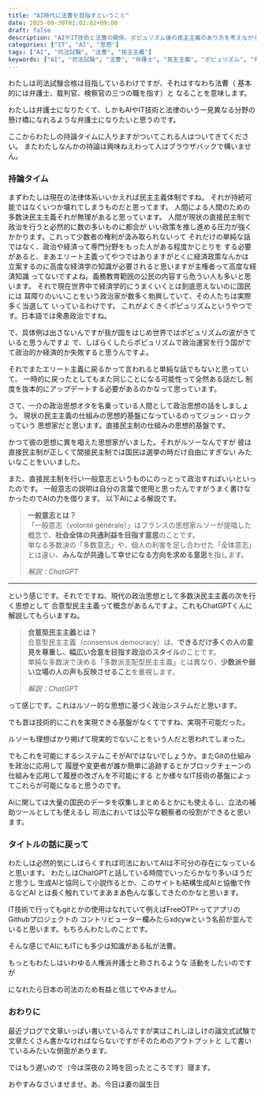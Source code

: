 ```yaml
---
title: "AI時代に法曹を目指すということ"
date: 2025-09-30T01:02:02+09:00
draft: false
description: "AIやIT技術と法曹の関係、ポピュリズム後の民主主義のあり方を考えながら、司法試験を目指す自分の展望をまとめた所感。"
categories: ["IT", "AI", "思想"]
tags: ["AI", "司法試験", "法曹", "民主主義"]
keywords: ["AI", "司法試験", "法曹", "弁護士", "民主主義", "ポピュリズム", "衆愚政治", "ジョン・ロック", "ルソー", "一般意志", "合意型民主主義", "IT技術", "法律"]
---
```


わたしは司法試験合格は目指しているわけですが、それはすなわち法曹（
基本的には弁護士、裁判官、検察官の三つの職を指す）と
なることを意味します。

わたしは弁護士になりたくて、しかもAIやIT技術と法律のいう一見異なる分野の
懸け橋になれるような弁護士になりたいと思うのです。

ここからわたしの持論タイムに入りますがついてこれる人はついてきてください。
またわたしなんかの持論は興味ねえわって人はブラウザバックで構いません。

### 持論タイム

まずわたしは現在の法律体系いいかえれば民主主義体制ですね。
それが持続可能ではなくいつか壊れてしまうものだと思ってます。
人間による人間のための多数決民主主義それが無理があると思っています。
人間が現状の直接民主制で政治を行うと必然的に数の多いものに都合が
いい政策を推し進める圧力が強くかかります。これって少数者の権利が汲み取られないって
それだけの単純な話ではなく、政治や経済って専門分野をもった人がある程度かじとりを
する必要があると、まあエリート主義ってやつではありますがとくに経済政策なんかは
立案するのに高度な経済学の知識が必要されると思いますが主権者って高度な経済知識
ってないですよね。義務教育範囲の公民の内容すら危うい人も多いと思います。
それで現在世界中で経済学的にうまくいくとは到底思えないのに国民には
耳障りのいいことをいう政治家が数多く勃興していて、その人たちは実際多く当選して
いっているわけです。 これがよくきくポピュリズムというやつです。日本語では衆愚政治ですね。

で、具体例は出さないんですが我が国をはじめ世界ではポピュリズムの波がきていると思うんですよ
で、しばらくしたらポピュリズムで政治運営を行う国がでて政治的か経済的か失敗すると思うんですよ。

それでまたエリート主義に戻るかって言われると単純な話でもないと思っていて、
一時的に戻ったとしてもまた同じことになる可能性って全然ある話だし
制度を抜本的にアップデートする必要があるのかなって思っています。

さて、一介の政治思想オタを名乗っている人間として政治思想の話をしましょう。
現状の民主主義の仕組みの思想的基盤になっているのってジョン・ロックっていう
思想家だと思います。直接民主制の仕組みの思想的基盤です。

かつて彼の思想に異を唱えた思想家がいました。それがルソーなんですが
彼は直接民主制が正しくて間接民主制では国民は選挙の時だけ自由にすぎない
みたいなことをいいました。

また、直接民主制を行い一般意志というものにのっとって政治すればいいといったのです。
一般意志の説明は自分の言葉で使用と思ったんですがうまく書けなかったのでAIの力を借ります。
以下AIによる解説です。


> **一般意志とは？**  
> 「一般意志（volonté générale）」はフランスの思想家ルソーが提唱した概念で、**社会全体の共通利益を目指す意思**のことです。  
> 単なる多数決の「多数意志」や、個人の利害を足し合わせた「全体意志」とは違い、**みんなが共通して幸せになる方向を求める意思**を指します。  
>  
> *解説：ChatGPT*

---


という感じです。それでですね、現代の政治思想として多数決民主主義の次を行く思想として
合意型民主主義って概念があるんですよ。これもChatGPTくんに解説してもらいますね。


> **合意型民主主義とは？**  
> 合意型民主主義（consensus democracy）は、**できるだけ多くの人の意見を尊重し、幅広い合意を目指す政治のスタイル**のことです。  
> 単純な多数決で決める「多数派支配型民主主義」とは異なり、**少数派や弱い立場の人の声も反映させること**を重視します。  
>  
> *解説：ChatGPT*   


って感じです。これはルソー的な思想に基づく政治システムだと思います。

でも昔は技術的にこれを実現できる基盤がなくてですね、実現不可能だった。

ルソーも理想ばかり掲げて現実的でないことをいう人だと思われてしまった。

でもこれを可能にするシステムこそがAIではないでしょうか。またGitの仕組みを政治に応用して
履歴や変更者が誰か簡単に追跡するとかブロックチェーンの仕組みを応用して履歴の改ざんを不可能にする
とか様々なIT技術の基盤によってこれらが可能になると思うのです。

Aiに関しては大量の国民のデータを収集しまとめるとかにも使えるし、立法の補助ツールとしても使えるし
司法においては公平な観察者の役割ができると思います。

### タイトルの話に戻って

わたしは必然的気にしばらくすれば司法においてAIは不可分の存在になっていると思います。
わたしはChatGPTと話している時間でいったらかなり多いほうだと思うし
生成AIと協同して小説作るとか、このサイトも結構生成AIと協働で作るなどAI
とは長く触れていてまあまあ色んな事してきたのかなと思います。

IT技術で行ってもgitとかの使用はなれていて例えばFreeOTP+ってアプリのGithubプロジェクトの
コントリビューター欄みたらxdcywという名前が並んでいると思います。もちろんわたしのことです。

そんな感じでAIにもITにも多少は知識がある私が法曹。

もっともわたしはいわゆる人権派弁護士と称されるような
活動をしたいのですが

になれたら日本の司法のため有益と信じてやみません。


### おわりに
最近ブログで文章いっぱい書いているんですが実はこれしほしけの論文式試験で文章たくさん書かなければならないですがそのためのアウトプットと
して書いているみたいな側面があります。

ではもう遅いので（今は深夜の２時を回ったところです）寝ます。

おやすみなさいませませ。あ、今日は妻の誕生日

